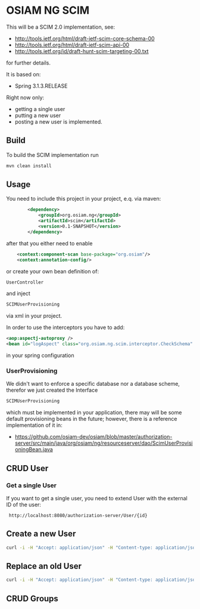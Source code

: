 # OSIAM NG SCIM 

This will be a SCIM 2.0 implementation, see:

* http://tools.ietf.org/html/draft-ietf-scim-core-schema-00
* http://tools.ietf.org/html/draft-ietf-scim-api-00
* http://tools.ietf.org/id/draft-hunt-scim-targeting-00.txt

for further details.

It is based on:

* Spring 3.1.3.RELEASE

Right now only:
* getting a single user
* putting a new user
* posting a new user
is implemented.
## Build 

To build the SCIM implementation run
```sh
mvn clean install
```

## Usage

You need to include this project in your project, e.q. via maven:
```xml
        <dependency>
            <groupId>org.osiam.ng</groupId>
            <artifactId>scim</artifactId>
            <version>0.1-SNAPSHOT</version>
        </dependency>
```

after that you either need to enable 
```xml
    <context:component-scan base-package="org.osiam"/>
    <context:annotation-config/>
```
or create your own bean definition of:
```Java
UserController
```
and inject 
```Java
SCIMUserProvisioning
```
via xml in your project.

In order to use the interceptors you have to add:
```xml
<aop:aspectj-autoproxy />
<bean id="logAspect" class="org.osiam.ng.scim.interceptor.CheckSchema" />
```
in your spring configuration

### UserProvisioning
We didn't want to enforce a specific database nor a database scheme, therefor we just created the Interface 
```Java
SCIMUserProvisioning
```
which must be implemented in your application, there may will be some default provisioning beans in the future;
however, there is a reference implementation of it in:

* https://github.com/osiam-dev/osiam/blob/master/authorization-server/src/main/java/org/osiam/ng/resourceserver/dao/ScimUserProvisioningBean.java

## CRUD User

### Get a single User

If you want to get a single user, you need to extend User with the external ID of the user:

```http
 http://localhost:8080/authorization-server/User/{id}
```

## Create a new User

```sh
curl -i -H "Accept: application/json" -H "Content-type: application/json" -X POST localhost:8080/authorization-server/User -d '{"externalId":"marissa","userName":"Arthur Dent","password":""}' 
```

## Replace an old User
```sh
curl -i -H "Accept: application/json" -H "Content-type: application/json" -X PUT localhost:8080/authorization-server/User/marissa -d '{"externalId":"marissa","userName":"Arthur Dent","password":""}'
```

## CRUD Groups


